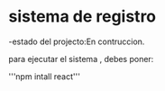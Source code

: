 <h1> sistema de registro</h1>

-estado del projecto:En contruccion.

para ejecutar el sistema , debes poner:

'''npm intall react'''
